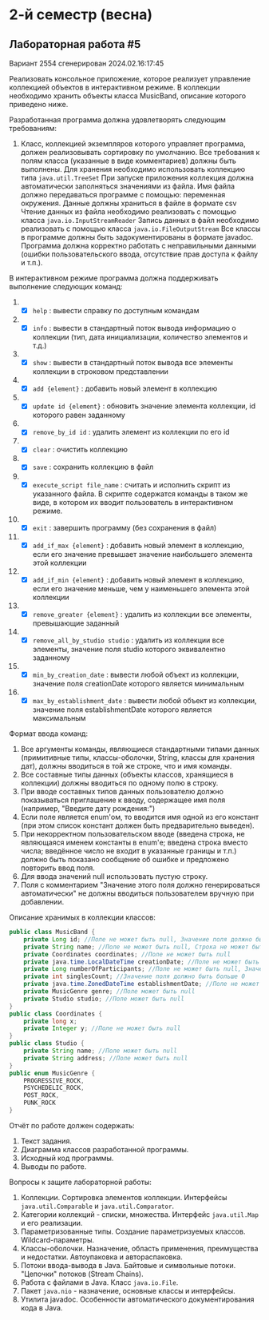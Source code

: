 # 2-й семестр (весна)
## Лабораторная работа #5
Вариант 2554 сгенерирован 2024.02.16:17:45

Реализовать консольное приложение, которое реализует управление коллекцией объектов в интерактивном режиме. В коллекции необходимо хранить объекты класса MusicBand, описание которого приведено ниже.

Разработанная программа должна удовлетворять следующим требованиям:

1. Класс, коллекцией экземпляров которого управляет программа, должен реализовывать сортировку по умолчанию.
Все требования к полям класса (указанные в виде комментариев) должны быть выполнены.
Для хранения необходимо использовать коллекцию типа `java.util.TreeSet`
При запуске приложения коллекция должна автоматически заполняться значениями из файла.
Имя файла должно передаваться программе с помощью: переменная окружения.
Данные должны храниться в файле в формате csv
Чтение данных из файла необходимо реализовать с помощью класса `java.io.InputStreamReader`
Запись данных в файл необходимо реализовать с помощью класса `java.io.FileOutputStream`
Все классы в программе должны быть задокументированы в формате javadoc.
Программа должна корректно работать с неправильными данными (ошибки пользовательского ввода, отсутствие прав доступа к файлу и т.п.).

В интерактивном режиме программа должна поддерживать выполнение следующих команд:

1. -[x] `help` : вывести справку по доступным командам
2. -[x] `info` : вывести в стандартный поток вывода информацию о коллекции (тип, дата инициализации, количество элементов и т.д.)
3. -[x] `show` : вывести в стандартный поток вывода все элементы коллекции в строковом представлении
4. -[x] `add {element}` : добавить новый элемент в коллекцию
5. -[x] `update id {element}` : обновить значение элемента коллекции, id которого равен заданному
6. -[x] `remove_by_id id` : удалить элемент из коллекции по его id
7. -[x] `clear` : очистить коллекцию
8. -[x] `save` : сохранить коллекцию в файл
9. -[x] `execute_script file_name` : считать и исполнить скрипт из указанного файла. В скрипте содержатся команды в таком же виде, в котором их вводит пользователь в интерактивном режиме.
10. -[x] `exit` : завершить программу (без сохранения в файл)
11. -[x] `add_if_max {element}` : добавить новый элемент в коллекцию, если его значение превышает значение наибольшего элемента этой коллекции
12. -[x] `add_if_min {element}` : добавить новый элемент в коллекцию, если его значение меньше, чем у наименьшего элемента этой коллекции
13. -[x] `remove_greater {element}` : удалить из коллекции все элементы, превышающие заданный
14. -[x] `remove_all_by_studio studio` : удалить из коллекции все элементы, значение поля studio которого эквивалентно заданному
15. -[x] `min_by_creation_date` : вывести любой объект из коллекции, значение поля creationDate которого является минимальным
16. -[x] `max_by_establishment_date` : вывести любой объект из коллекции, значение поля establishmentDate которого является максимальным

Формат ввода команд:

1. Все аргументы команды, являющиеся стандартными типами данных (примитивные типы, классы-оболочки, String, классы для хранения дат), должны вводиться в той же строке, что и имя команды.
2. Все составные типы данных (объекты классов, хранящиеся в коллекции) должны вводиться по одному полю в строку.
3. При вводе составных типов данных пользователю должно показываться приглашение к вводу, содержащее имя поля (например, "Введите дату рождения:")
4. Если поле является enum'ом, то вводится имя одной из его констант (при этом список констант должен быть предварительно выведен).
5. При некорректном пользовательском вводе (введена строка, не являющаяся именем константы в enum'е; введена строка вместо числа; введённое число не входит в указанные границы и т.п.) должно быть показано сообщение об ошибке и предложено повторить ввод поля.
6. Для ввода значений null использовать пустую строку.
7. Поля с комментарием "Значение этого поля должно генерироваться автоматически" не должны вводиться пользователем вручную при добавлении.

Описание хранимых в коллекции классов:

```java
public class MusicBand {
    private Long id; //Поле не может быть null, Значение поля должно быть больше 0, Значение этого поля должно быть уникальным, Значение этого поля должно генерироваться автоматически
    private String name; //Поле не может быть null, Строка не может быть пустой
    private Coordinates coordinates; //Поле не может быть null
    private java.time.LocalDateTime creationDate; //Поле не может быть null, Значение этого поля должно генерироваться автоматически
    private Long numberOfParticipants; //Поле не может быть null, Значение поля должно быть больше 0
    private int singlesCount; //Значение поля должно быть больше 0
    private java.time.ZonedDateTime establishmentDate; //Поле не может быть null
    private MusicGenre genre; //Поле может быть null
    private Studio studio; //Поле может быть null
}
public class Coordinates {
    private long x;
    private Integer y; //Поле не может быть null
}
public class Studio {
    private String name; //Поле может быть null
    private String address; //Поле может быть null
}
public enum MusicGenre {
    PROGRESSIVE_ROCK,
    PSYCHEDELIC_ROCK,
    POST_ROCK,
    PUNK_ROCK
}
```

Отчёт по работе должен содержать:

1. Текст задания.
2. Диаграмма классов разработанной программы.
3. Исходный код программы.
4. Выводы по работе.

Вопросы к защите лабораторной работы:

1. Коллекции. Сортировка элементов коллекции. Интерфейсы `java.util.Comparable` и `java.util.Comparator`.
2. Категории коллекций - списки, множества. Интерфейс `java.util.Map` и его реализации.
3. Параметризованные типы. Создание параметризуемых классов. Wildcard-параметры.
4. Классы-оболочки. Назначение, область применения, преимущества и недостатки. Автоупаковка и автораспаковка.
5. Потоки ввода-вывода в Java. Байтовые и символьные потоки. "Цепочки" потоков (Stream Chains).
6. Работа с файлами в Java. Класс `java.io.File`.
7. Пакет `java.nio` - назначение, основные классы и интерфейсы.
8. Утилита javadoc. Особенности автоматического документирования кода в Java.

